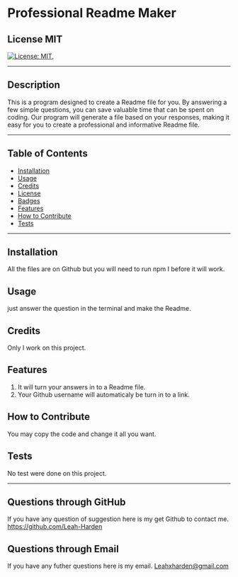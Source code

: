 
        
# Professional Readme Maker

## License MIT
[![License: MIT](https://img.shields.io/badge/License-MIT-yellow.svg)](https://opensource.org/licenses/MIT),

---
## Description
This is a program designed to create a Readme file for you. By answering a few simple questions, you can save valuable time that can be spent on coding. Our program will generate a file based on your responses, making it easy for you to create a professional and informative Readme file.

---

## Table of Contents

- [Installation](#installation)
- [Usage](#usage)
- [Credits](#credits)
- [License](#license)
- [Badges](#badges)
- [Features](#features)
- [How to Contribute](#how_to_contribute)
- [Tests](#tests)

---
## Installation
All the files are on Github but you will need to run npm I before it will work. 

## Usage
just answer the question in the terminal and make the Readme.


## Credits
Only I work on this project.

## Features
1. It will turn your answers in to a Readme file. 
2. Your Github username will automaticaly be turn in to a link.

## How to Contribute
You may copy the code and change it all you want. 


## Tests
No test were done on this project.

---
## Questions through GitHub
If you have any question of suggestion here is my get Github to contact me.
https://github.com/Leah-Harden

## Questions through Email
If you have any futher questions here is my email.
Leahxharden@gmail.com